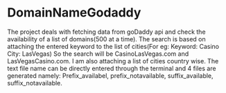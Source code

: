 # DomainNameGodaddy

The project deals with fetching data from goDaddy api and check the availability of a list of domains(500 at a time). The search is based on attaching the entered keyword to the list of cities(For eg: Keyword: Casino  City: LasVegas) So the search will be CasinoLasVegas.com and LasVegasCasino.com.  I am also attaching a list of cities country wise. The text file name can be directly entered through the terminal and 4 files are generated namely: Prefix_availabel, prefix_notavailable, suffix_available, suffix_notavailable. 
